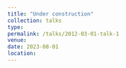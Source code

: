 ```yaml
---
title: "Under construction"
collection: talks
type:
permalink: /talks/2012-03-01-talk-1
venue:
date: 2023-08-01
location:
---
```

